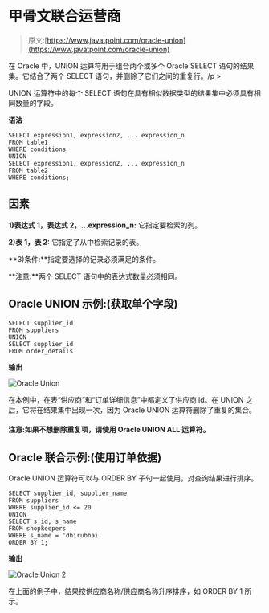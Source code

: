 # 甲骨文联合运营商

> 原文:[https://www.javatpoint.com/oracle-union](https://www.javatpoint.com/oracle-union)

在 Oracle 中，UNION 运算符用于组合两个或多个 Oracle SELECT 语句的结果集。它结合了两个 SELECT 语句，并删除了它们之间的重复行。/p >

UNION 运算符中的每个 SELECT 语句在具有相似数据类型的结果集中必须具有相同数量的字段。

**语法**

```
SELECT expression1, expression2, ... expression_n
FROM table1
WHERE conditions
UNION
SELECT expression1, expression2, ... expression_n
FROM table2
WHERE conditions; 

```

## 因素

**1)表达式 1，表达式 2，...expression_n:** 它指定要检索的列。

**2)表 1，表 2:** 它指定了从中检索记录的表。

**3)条件:**指定要选择的记录必须满足的条件。

**注意:**两个 SELECT 语句中的表达式数量必须相同。

## Oracle UNION 示例:(获取单个字段)

```
SELECT supplier_id
FROM suppliers
UNION
SELECT supplier_id
FROM order_details

```

**输出**

![Oracle Union](../Images/8af9a92533e75e57de06205b008fae6a.png)

在本例中，在表“供应商”和“订单详细信息”中都定义了供应商 id。在 UNION 之后，它将在结果集中出现一次，因为 Oracle UNION 运算符删除了重复的集合。

#### 注意:如果不想删除重复项，请使用 Oracle UNION ALL 运算符。

## Oracle 联合示例:(使用订单依据)

Oracle UNION 运算符可以与 ORDER BY 子句一起使用，对查询结果进行排序。

```
SELECT supplier_id, supplier_name
FROM suppliers
WHERE supplier_id <= 20
UNION
SELECT s_id, s_name
FROM shopkeepers
WHERE s_name = 'dhirubhai'
ORDER BY 1;

```

**输出**

![Oracle Union 2](../Images/b3223d06aa16bedbdea22f020458c8c8.png)

在上面的例子中，结果按供应商名称/供应商名称升序排序，如 ORDER BY 1 所示。